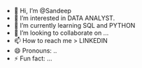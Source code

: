 - 👋 Hi, I’m @Sandeep
- 👀 I’m interested in DATA ANALYST.
- 🌱 I’m currently learning SQL and PYTHON
- 💞️ I’m looking to collaborate on ...
- 📫 How to reach me > LINKEDIN
- 😄 Pronouns: ..
- ⚡ Fun fact: ...

<!---
Sandeep1773/Sandeep1773 is a ✨ special ✨ repository because its `README.md` (this file) appears on your GitHub profile.
You can click the Preview link to take a look at your changes.
--->
